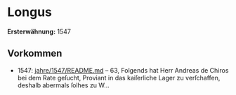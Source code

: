 # Longus

**Ersterwähnung:** 1547

## Vorkommen
- 1547: [jahre/1547/README.md](../jahre/1547/README.md) – 63, Folgends hat Herr Andreas de Chiros bei
dem Rate geſucht, Proviant in das kaiſerliche Lager zu
verſchaffen, deshalb abermals ſolhes zu W...

